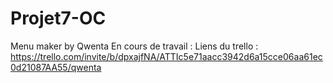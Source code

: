 # Projet7-OC
Menu maker by Qwenta
En cours de travail : 
Liens du trello : https://trello.com/invite/b/dpxajfNA/ATTIc5e71aacc3942d6a15cce06aa61ec0d21087AA55/qwenta

